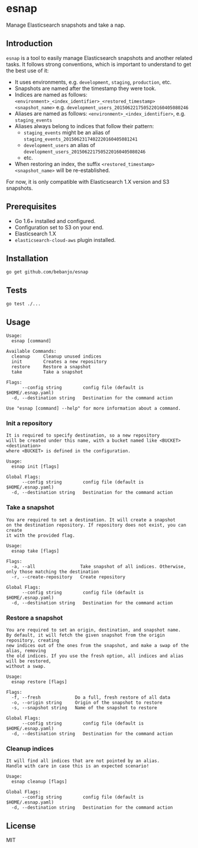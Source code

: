 # esnap

Manage Elasticsearch snapshots and take a nap.

## Introduction

`esnap` is a tool to easily manage Elasticsearch snapshots and another
related tasks. It follows strong conventions, which is important to understand
to get the best use of it:

* It uses environments, e.g. `development`, `staging`, `production`, etc.
* Snapshots are named after the timestamp they were took.
* Indices are named as follows: `<environment>_<index_identifier>_<restored_timestamp><snapshot_name>`
  e.g. `development_users_2015062217505220160405080246`
* Aliases are named as follows: `<environment>_<index_identifier>`, e.g. `staging_events`
* Aliases always belong to indices that follow their pattern:
  * `staging_events` might be an alias of `staging_events_2015062317402220160405081241`
  * `development_users` an alias of `development_users_2015062217505220160405080246`
  * etc.
* When restoring an index, the suffix `<restored_timestamp><snapshot_name>` will be re-established.

For now, it is only compatible with Elasticsearch 1.X version and S3 snapshots.

## Prerequisites

* Go 1.6+ installed and configured.
* Configuration set to S3 on your end.
* Elasticsearch 1.X
* `elasticsearch-cloud-aws` plugin installed.

## Installation

`go get github.com/bebanjo/esnap`

## Tests

`go test ./...`

## Usage

```
Usage:
  esnap [command]

Available Commands:
  cleanup     Cleanup unused indices
  init        Creates a new repository
  restore     Restore a snapshot
  take        Take a snapshot

Flags:
      --config string        config file (default is $HOME/.esnap.yaml)
  -d, --destination string   Destination for the command action

Use "esnap [command] --help" for more information about a command.
```

### Init a repository

```
It is required to specify destination, so a new repository
will be created under this name, with a bucket named like <BUCKET><destination>
where <BUCKET> is defined in the configuration.

Usage:
  esnap init [flags]

Global Flags:
      --config string        config file (default is $HOME/.esnap.yaml)
  -d, --destination string   Destination for the command action
```

### Take a snapshot

```
You are required to set a destination. It will create a snapshot
on the destination repository. If repository does not exist, you can create
it with the provided flag.

Usage:
  esnap take [flags]

Flags:
  -a, --all                 Take snapshot of all indices. Otherwise, only those matching the destination
  -r, --create-repository   Create repository

Global Flags:
      --config string        config file (default is $HOME/.esnap.yaml)
  -d, --destination string   Destination for the command action

```

### Restore a snapshot

```
You are required to set an origin, destination, and snapshot name.
By default, it will fetch the given snapshot from the origin repository, creating
new indices out of the ones from the snapshot, and make a swap of the alias, removing
the old indices. If you use the fresh option, all indices and alias will be restored,
without a swap.

Usage:
  esnap restore [flags]

Flags:
  -f, --fresh             Do a full, fresh restore of all data
  -o, --origin string     Origin of the snapshot to restore
  -s, --snapshot string   Name of the snapshot to restore

Global Flags:
      --config string        config file (default is $HOME/.esnap.yaml)
  -d, --destination string   Destination for the command action

```

### Cleanup indices

```
It will find all indices that are not pointed by an alias.
Handle with care in case this is an expected scenario!

Usage:
  esnap cleanup [flags]

Global Flags:
      --config string        config file (default is $HOME/.esnap.yaml)
  -d, --destination string   Destination for the command action
```

## License

MIT
